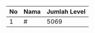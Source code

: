 | No | Nama            | Jumlah Level |
|----|-----------------|--------------|
| 1  | #    |    5069        |
